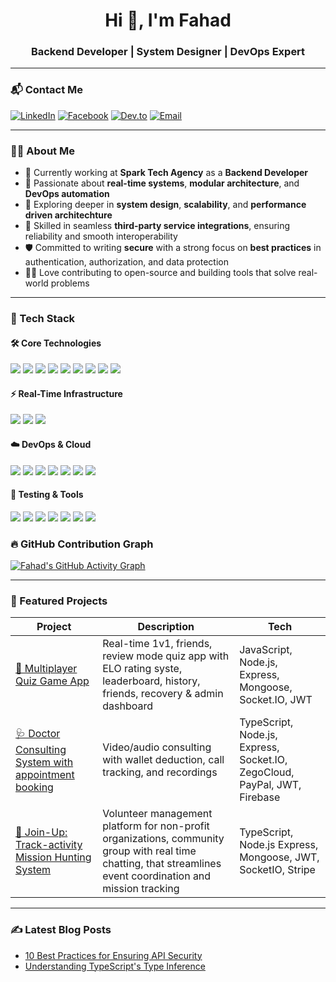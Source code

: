 <h1 align="center">Hi 👋, I'm Fahad</h1>
<h3 align="center">Backend Developer | System Designer | DevOps Expert</h3>

---

### 📬 Contact Me

[![LinkedIn](https://img.shields.io/badge/LinkedIn-0077B5?style=for-the-badge&logo=linkedin&logoColor=white)](https://www.linkedin.com/in/1fahadhossain/)
[![Facebook](https://img.shields.io/badge/Facebook-0077B5?style=for-the-badge&logo=linkedin&logoColor=white)](https://www.facebook.com/1fahadhossain)
[![Dev.to](https://img.shields.io/badge/Dev-0A0A0A?style=for-the-badge&logo=devdotto&logoColor=white)](https://dev.to/fahadhossain24)
[![Email](https://img.shields.io/badge/My-Email-D14836?style=for-the-badge&logo=gmail&logoColor=white)](mailto:fahadhossain0503@gmail.com)

---

### 🧑‍💻 About Me

- 🔭 Currently working at **Spark Tech Agency** as a **Backend Developer**
- 🚀 Passionate about **real-time systems**, **modular architecture**, and **DevOps automation**
- 🧠 Exploring deeper in **system design**, **scalability**, and **performance driven architechture**
- 🔌 Skilled in seamless **third-party service integrations**, ensuring reliability and smooth interoperability
- 🛡️ Committed to writing **secure** with a strong focus on **best practices** in authentication, authorization, and data protection
- 👨‍💻 Love contributing to open-source and building tools that solve real-world problems

---

### 🚀 Tech Stack

#### 🛠️ Core Technologies
<p align="left">
  <img src="https://img.shields.io/badge/TypeScript-3178C6?style=for-the-badge&logo=typescript&logoColor=white"/>
  <img src="https://img.shields.io/badge/Node.js-339933?style=for-the-badge&logo=node.js&logoColor=white"/>
  <img src="https://img.shields.io/badge/Express.js-000000?style=for-the-badge&logo=express&logoColor=white"/>
  <img src="https://img.shields.io/badge/MongoDB-47A248?style=for-the-badge&logo=mongodb&logoColor=white"/>
  <img src="https://img.shields.io/badge/Mongoose-880000?style=for-the-badge&logo=mongoose&logoColor=white"/>
  <img src="https://img.shields.io/badge/PostgreSQL-4169E1?style=for-the-badge&logo=postgresql&logoColor=white"/>
  <img src="https://img.shields.io/badge/Redis-DC382D?style=for-the-badge&logo=redis&logoColor=white"/>
<!--   <img src="https://img.shields.io/badge/React-61DAFB?style=for-the-badge&logo=react&logoColor=black"/> -->
<!--   <img src="https://img.shields.io/badge/Redux-764ABC?style=for-the-badge&logo=redux&logoColor=white"/> -->
  <img src="https://img.shields.io/badge/OAuth-2C3E50?style=for-the-badge&logo=oauth&logoColor=white"/>
  <img src="https://img.shields.io/badge/GraphQL-E10098?style=for-the-badge&logo=graphql&logoColor=white"/>
</p>

#### ⚡ Real-Time Infrastructure
<p align="left">
  <img src="https://img.shields.io/badge/Socket.IO-010101?style=for-the-badge&logo=socketdotio&logoColor=white"/>
  <img src="https://img.shields.io/badge/WebRTC-333333?style=for-the-badge&logo=webrtc&logoColor=white"/>
  <img src="https://img.shields.io/badge/Zego%20Cloud-1677FF?style=for-the-badge&logoColor=white"/>
</p>

#### ☁️ DevOps & Cloud
<p align="left">
  <img src="https://img.shields.io/badge/Docker-2496ED?style=for-the-badge&logo=docker&logoColor=white"/>
  <img src="https://img.shields.io/badge/GitHub Actions-2088FF?style=for-the-badge&logo=githubactions&logoColor=white"/>
  <img src="https://img.shields.io/badge/AWS-232F3E?style=for-the-badge&logo=amazonaws&logoColor=white"/>
  <img src="https://img.shields.io/badge/VPS-000000?style=for-the-badge&logo=linux&logoColor=white"/>
  <img src="https://img.shields.io/badge/Nginx-009639?style=for-the-badge&logo=nginx&logoColor=white"/>
  <img src="https://img.shields.io/badge/Bash-4EAA25?style=for-the-badge&logo=gnu-bash&logoColor=white"/>
  <img src="https://img.shields.io/badge/CI%2FCD-20B2AA?style=for-the-badge&logo=git&logoColor=white"/>
</p>

#### 🧪 Testing & Tools
<p align="left">
  <img src="https://img.shields.io/badge/Postman-FF6C37?style=for-the-badge&logo=postman&logoColor=white"/>
  <img src="https://img.shields.io/badge/Jest-C21325?style=for-the-badge&logo=jest&logoColor=white"/>
  <img src="https://img.shields.io/badge/Git-F05032?style=for-the-badge&logo=git&logoColor=white"/>
  <img src="https://img.shields.io/badge/VS Code-007ACC?style=for-the-badge&logo=visual-studio-code&logoColor=white"/>
  <img src="https://img.shields.io/badge/Render-46E3B7?style=for-the-badge&logoColor=white"/>
  <img src="https://img.shields.io/badge/Vercel-000000?style=for-the-badge&logo=vercel&logoColor=white"/>
  <img src="https://img.shields.io/badge/Netlify-00C7B7?style=for-the-badge&logo=netlify&logoColor=white"/>
</p>

### 🔥 GitHub Contribution Graph

[![Fahad's GitHub Activity Graph](https://github-readme-activity-graph.vercel.app/graph?username=fahadhossain24&theme=dracula&area=true)](https://github.com/fahadhossain24)

---

### 📂 Featured Projects

| Project | Description | Tech |
|--------|-------------|------|
| [🧠 Multiplayer Quiz Game App](https://github.com/fahadhossain24/quiz-app-backend) | Real-time 1v1, friends, review mode quiz app with ELO rating syste, leaderboard, history, friends, recovery & admin dashboard | JavaScript, Node.js, Express, Mongoose, Socket.IO, JWT |
| [🩺 Doctor Consulting System with appointment booking](https://github.com/fahadhossain24/therapist-consultation) | Video/audio consulting with wallet deduction, call tracking, and recordings | TypeScript, Node.js, Express, Socket.IO, ZegoCloud, PayPal, JWT, Firebase |
| [💸 Join-Up: Track-activity Mission Hunting System](https://github.com/fahadhossain24/Joinup-tracActivity-server) | Volunteer management platform for non-profit organizations, community group with real time chatting, that streamlines event coordination and mission tracking | TypeScript, Node.js Express, Mongoose, JWT, SocketIO, Stripe |

---

### ✍️ Latest Blog Posts

<!-- BLOG-POST-LIST:START -->
- [10 Best Practices for Ensuring API Security](https://dev.to/fahadhossain24/10-best-practices-for-ensuring-api-security-2n6g)
- [Understanding TypeScript's Type Inference](https://www.linkedin.com/pulse/understanding-typescripts-type-inference-fahad-hossain-gwmpc/?trackingId=uTL0%2BXHMi28R6d8oLqpsNw%3D%3D)
<!-- BLOG-POST-LIST:END -->
